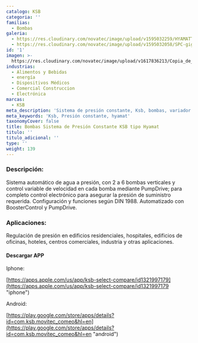 ```yaml
---
catalogo: KSB
categoria: ''
familias:
  - Bombas
galeria:
  - https://res.cloudinary.com/novatec/image/upload/v1595032259/HYAMATT-gigapixel-scale-2_00x_r77q86.png
  - https://res.cloudinary.com/novatec/image/upload/v1595032058/SPC-gigapixel-scale-2_00x_hejocu.png
id: '1'
imagen: >-
  https://res.cloudinary.com/novatec/image/upload/v1617836213/Copia_de_Dise%C3%B1o_sin_t%C3%ADtulo_-_2021-04-07T165624.693_loi5pk.png
industrias:
  - Alimentos y Bebidas
  - energía
  - Dispositivos Médicos
  - Comercial Construccion
  - Electrónica
marcas:
  - KSB
meta_description: 'Sistema de presión constante, Ksb, bombas, variador'
meta_keywords: 'Ksb, Presión constante, hyamat'
taxonomyCover: false
title: Bombas Sistema de Presión Constante KSB tipo Hyamat
titulo: ''
titulo_adicional: ''
type: ''
weight: 139
---
```




### **Descripción:**

Sistema automático de agua a presión, con 2 a 6 bombas verticales y control variable de velocidad en cada bomba mediante PumpDrive; para completo control electrónico para asegurar la presión de suministro requerida. Configuración y funciones según DIN 1988. Automatizado con BoosterControl y PumpDrive.

### **Aplicaciones:**

Regulación de presión en edificios residenciales, hospitales, edificios de oficinas, hoteles, centros comerciales, industria y otras aplicaciones.

#### **Descargar APP**

Iphone:

[https://apps.apple.com/us/app/ksb-select-compare/id1321997179](https://apps.apple.com/us/app/ksb-select-compare/id1321997179 "iphone")

Android:

[https://play.google.com/store/apps/details?id=com.ksb.movitec_comeo&hl=en](https://play.google.com/store/apps/details?id=com.ksb.movitec_comeo&hl=en "android")
